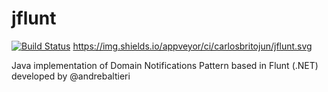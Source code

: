 # jflunt
[![Build Status](https://travis-ci.org/carlosbritojun/jflunt.svg?branch=master)](https://travis-ci.org/carlosbritojun/jflunt)
https://img.shields.io/appveyor/ci/carlosbritojun/jflunt.svg

Java implementation of Domain Notifications Pattern based in Flunt (.NET) developed by @andrebaltieri
